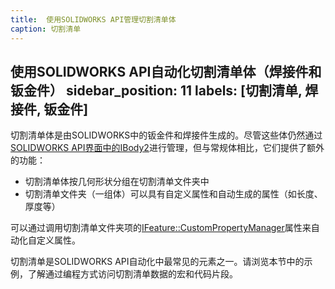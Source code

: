 ```yaml
---
title:  使用SOLIDWORKS API管理切割清单体
caption: 切割清单
---
```

 使用SOLIDWORKS API自动化切割清单体（焊接件和钣金件）
sidebar_position: 11
labels: [切割清单, 焊接件, 钣金件]
---
切割清单体是由SOLIDWORKS中的钣金件和焊接件生成的。尽管这些体仍然通过[SOLIDWORKS API界面中的IBody2](https://help.solidworks.com/2019/english/api/sldworksapi/solidworks.interop.sldworks~solidworks.interop.sldworks.ibody2.html)进行管理，但与常规体相比，它们提供了额外的功能：

- 切割清单体按几何形状分组在切割清单文件夹中
- 切割清单文件夹（一组体）可以具有自定义属性和自动生成的属性（如长度、厚度等）

可以通过调用切割清单文件夹项的[IFeature::CustomPropertyManager](https://help.solidworks.com/2019/english/api/sldworksapi/SolidWorks.Interop.sldworks~SolidWorks.Interop.sldworks.IFeature~CustomPropertyManager.html)属性来自动化自定义属性。

切割清单是SOLIDWORKS API自动化中最常见的元素之一。请浏览本节中的示例，了解通过编程方式访问切割清单数据的宏和代码片段。